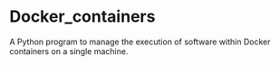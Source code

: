 # Docker_containers
A Python program to manage the execution of software within Docker containers on a single machine.
